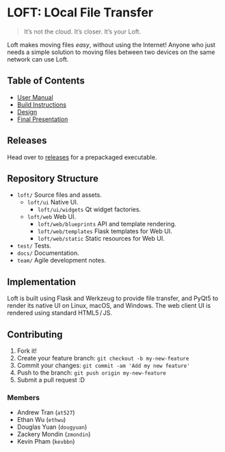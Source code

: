 # LOFT: LOcal File Transfer #
> It’s not the cloud. It’s closer. It’s your Loft.

Loft makes moving files _easy_, without using the Internet! Anyone who just needs a simple solution to moving files between two devices on the same network can use Loft.

## Table of Contents ##
- [User Manual](docs/MANUAL.md)
- [Build Instructions](docs/BUILD.md)
- [Design](docs/DESIGN.md)
- [Final Presentation](https://www.youtube.com/watch?v=KQOjnhDYqo8)

## Releases ##
Head over to [releases](https://github.com/ucsb-cs148-s21/t7-local-network-file-transfer/releases) for a prepackaged executable.

## Repository Structure ##
- `loft/` Source files and assets.
  - `loft/ui` Native UI.
    - `loft/ui/widgets` Qt widget factories.
  - `loft/web` Web UI.
    - `loft/web/blueprints` API and template rendering.
    - `loft/web/templates` Flask templates for Web UI.
    - `loft/web/static` Static resources for Web UI.
- `test/` Tests.
- `docs/` Documentation.
- `team/` Agile development notes.

## Implementation ##
Loft is built using Flask and Werkzeug to provide file transfer, and PyQt5 to render its native UI on Linux, macOS, and Windows. The web client UI is rendered using standard HTML5 / JS.

## Contributing ##

1. Fork it!
2. Create your feature branch: `git checkout -b my-new-feature`
4. Commit your changes: `git commit -am 'Add my new feature'`
5. Push to the branch: `git push origin my-new-feature`
6. Submit a pull request :D


### Members ###
- Andrew Tran (`at527`)
- Ethan Wu (`ethwu`)
- Douglas Yuan (`dougyuan`)
- Zackery Mondin (`zmondin`)
- Kevin Pham (`kevbbn`)
